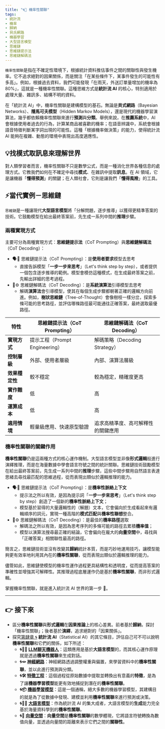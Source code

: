 ```yaml
---
title: "🌀🎲 機率性關聯"
tags:
- 統計流
- 機率
- 歸納
- 貝氏網路
- 機器學習
- 大型語言模型
- 思維鏈
- 思維鏈提示法
- 思維鏈解碼法
---
```

`機率性關聯`是指在不確定性環境下，根據統計資料推估事件之間的關聯性與發生機率。它不追求絕對的因果關係，而是關注「在某些條件下，某事件發生的可能性有多高」。例如，根據過去資料，我們可能發現「在雨天，外送訂單量增加的機率為 80%」，這就是一種機率性關聯。這種思維方式是**統計流 AI** 的核心，特別適用於處理大量、雜訊多、結構不明的資料。

在「統計流 AI」中，機率性關聯是建構模型的基石。無論是**貝式網路**（Bayesian Networks）、**隱馬可夫模型**（Hidden Markov Models），還是現代的機器學習演算法，幾乎都依賴機率性關聯來進行**預測**與**分類**。舉例來說，在**推薦系統**中，AI 會根據使用者過去的行為，計算某商品被喜歡的機率；在語音辨識中，系統會根據語音特徵判斷某字詞出現的可能性。這種「根據機率做決策」的能力，使得統計流 AI 能夠在複雜、動態的環境中表現出高度適應性。

## 💡找模式取訊息來理解世界

對人類學習者而言，機率性關聯不只是數學公式，而是一種消化世界各種信息的處理方式。它教我們如何在不確定中尋找**模式**、在雜訊中提取**訊息**。在 AI 領域，它是讓機器「**懂得預測**」的關鍵；在人類社會，它則是讓我們「**懂得風險**」的工具。

## ⚡️當代實例－思維鏈

`思維鏈`是一種讓現代**大型語言模型**將「分解問題，逐步推導」以獲得更精準答案的技術。它鼓勵模型在給出最終答案前，先生成一系列中間的**推理**步驟。

### 兩種實現方式

主要可分為兩種實現方式：**思維鏈提示法**（CoT Prompting）與**思維鏈解碼法**（CoT Decoding）：

* 🗣️🧠 思維鏈提示法（CoT Prompting）：是**使用者要求**模型去思考
	* 直接告訴模型「**一步一步來思考**」（Let's think step by step），或者提供一個包含逐步推導的範例。模型會模仿這種模式，在生成最終答案之前，先輸出詳細的思考過程。
* 🌿⚙️ 思維鏈解碼法（CoT Decoding）：是**系統演算法**引導模型去思考
	* 解碼**演算法**會引導模型，使其在每個生成步驟都朝著正確的邏輯方向前進。例如，**樹狀思維鏈**（Tree-of-Thought）會像樹枝一樣分岔，探索多條可能的思考路徑，並評估哪條路徑最可能通往正確答案，最終選取最優路徑。

|特性|**思維鏈提示法（CoT Prompting）**|**思維鏈解碼法（CoT Decoding）**|
|---|---|---|
|**實現方式**|提示工程（Prompt Engineering）|解碼策略（Decoding Strategy）|
|**控制層級**|外部、使用者層級|內部、演算法層級|
|**效果穩定性**|較不穩定|較為穩定，精確度更高|
|**實作難度**|低|高|
|**運算成本**|低|高|
|**適用情境**|輕量級應用、快速原型驗證|追求高精準度、高可解釋性的關鍵應用|

### 機率性關聯的關鍵作用

**機率性關聯**仍是這兩種方式的核心運作機制。大型語言模型並非像**形式邏輯**般進行演繹推理，而是在海量數據中學會語言符號之間的統計關聯。思維鏈技術鼓勵模型在給出最終答案前，先生成一系列中間的**推理**步驟，這些中間步驟用自然語言表達思緒去尋找最匹配的思維過程，從而表現出類似於邏輯推理的能力。

* 🗣️🧠 思維鏈提示法（CoT Prompting）：是**機率性脈絡上下文**
	* 提示法之所以有效，是因為提示詞「**一步一步來思考**」（Let's think step by step）創造了一個新的**機率性脈絡上下文**；
	* 模型基於習得的大量邏輯性的（解題）文本，它會偏向於生成看起來有邏輯順序的詞元，實現一種高階的**模式匹配**與**機率性聯想**整合。
* 🌿⚙️ 思維鏈解碼法（CoT Decoding）：是最佳的**機率路徑**選取
	* 解碼法之所以有效，是因為思考序列的多條可能的路徑去累積**機率值**；
	* 模型以演算法搜尋最正確的結論，它會偏向在龐大的**向量空間**中，尋找與「正確答案」相關聯性最高的路徑。

簡言之，思維鏈技術並沒有改變其**歸納**統計本質，而是巧妙地運用技巧，讓模型能夠更有效率地利用其內在的**機率性關聯**，從而表現出類似於邏輯推理的能力。

儘管如此，思維鏈使模型的機率性運作過程更具結構性和透明度，從而提高答案的準確性並增強其可解釋性。其推理過程底層運作仍是基於**機率性關聯**，而非形式邏輯。

掌握機率性關聯，就是進入統計流 AI 世界的第一步 🎲。

***

## 👉 接下來 

* 區分**機率性關聯**與**形式邏輯**在**因果推論**上的核心差異。前者基於**歸納**，探討「機率性關聯」；後者基於**演繹**，追求絕對的「因果關係」。
* 探究[第肆章 🌀](04----statistical_ai.zh-hant) **統計流 AI**（Statistical AI）的其它條目，評估自己可不可以說明**機率性關聯**和它們的關係，如下所述：
	- **🌀🧞‍♀️ [LLM聊天機器人](04-02-llm_chatbots.zh-hant)**：這類應用是基於**大語言模型**的，而其核心運作原理就是透過**機率性關聯**來生成對話。   
	- **🌀🪢 [神經網路](04-03-neural_networks.zh-hant)**：神經網路透過調整權重與偏置，來學習資料中的**機率性關聯**，並以此進行預測與分類。     
	- **🌀🛠️ [特徵工程](04-04-feature_engineering.zh-hant)**：這個過程從原始數據中提取並轉換出有意義的**特徵**，是為了讓**機器學習模型**能更有效地捕捉到潛在的**機率性關聯**。     
	- **🌀📦 [機器學習模型](04-05-machine_learning_models.zh-hant)**：這是一個通稱，絕大多數的機器學習模型，其建構目的就是為了從數據中發現、建模並利用**機率性關聯**來進行預測或決策。     
	- **🌀😵‍💫 [大語言模型](04-06-llm_webassembly.zh-hant)**：作為統計流 AI 的集大成者，大語言模型的**生成**能力完全基於海量資料學到的**機率性關聯**。     
	- **🌀🌌 [向量空間](04-07-vector_space.zh-hant)**：**向量空間**是**機率性關聯**的數學體現，它將語言符號轉換為數值向量，並透過向量間的距離來表示它們之間的**關聯性**。